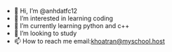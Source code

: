 - 👋 Hi, I’m @anhdatfc12
- 👀 I’m interested in learning coding 
- 🌱 I’m currently learning python and c++
- 💞️ I’m looking to study 
- 📫 How to reach me email:khoatran@myschool.host

<!---
anhdatfc12/anhdatfc12 is a ✨ special ✨ repository because its `README.md` (this file) appears on your GitHub profile.
You can click the Preview link to take a look at your changes.
--->
